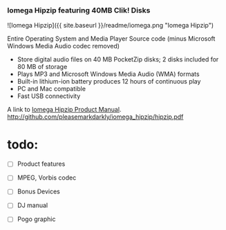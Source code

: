 ### Iomega Hipzip featuring 40MB Clik! Disks

![Iomega Hipzip]({{ site.baseurl }}/readme/iomega.png "Iomega Hipzip")

Entire Operating System and Media Player Source code (minus Microsoft Windows Media Audio codec removed)

* Store digital audio files on 40 MB PocketZip disks; 2 disks included for 80 MB of storage
* Plays MP3 and Microsoft Windows Media Audio (WMA) formats
* Built-in lithium-ion battery produces 12 hours of continuous play
* PC and Mac compatible
* Fast USB connectivity

A link to [Iomega Hipzip Product Manual](http://github.com/pleasemarkdarkly/iomega_hipzip/readme/hipzip.pdf). <http://github.com/pleasemarkdarkly/iomega_hipzip/hipzip.pdf>

# todo:
* [ ] Product features
* [ ] MPEG, Vorbis codec
* [ ] Bonus Devices
* [ ] DJ manual
* [ ] Pogo graphic

